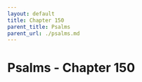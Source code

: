 ```yaml
---
layout: default
title: Chapter 150
parent_title: Psalms
parent_url: ./psalms.md
---
```


# Psalms - Chapter 150

